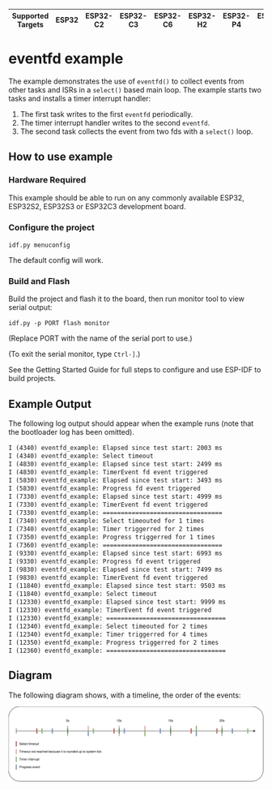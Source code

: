 | Supported Targets | ESP32 | ESP32-C2 | ESP32-C3 | ESP32-C6 | ESP32-H2 | ESP32-P4 | ESP32-S2 | ESP32-S3 |
| ----------------- | ----- | -------- | -------- | -------- | -------- | -------- | -------- | -------- |

# eventfd example

The example demonstrates the use of `eventfd()` to collect events from other tasks and ISRs in a
`select()` based main loop.  The example starts two tasks and installs a timer interrupt handler:
1. The first task writes to the first `eventfd` periodically.
2. The timer interrupt handler writes to the second `eventfd`.
3. The second task collects the event from two fds with a `select()` loop.

## How to use example

### Hardware Required

This example should be able to run on any commonly available ESP32, ESP32S2, ESP32S3 or ESP32C3 development board.

### Configure the project

```
idf.py menuconfig
```

The default config will work.

### Build and Flash

Build the project and flash it to the board, then run monitor tool to view serial output:

```
idf.py -p PORT flash monitor
```

(Replace PORT with the name of the serial port to use.)

(To exit the serial monitor, type ``Ctrl-]``.)

See the Getting Started Guide for full steps to configure and use ESP-IDF to build projects.

## Example Output

The following log output should appear when the example runs (note that the bootloader log has been omitted).

```
I (4340) eventfd_example: Elapsed since test start: 2003 ms
I (4340) eventfd_example: Select timeout
I (4830) eventfd_example: Elapsed since test start: 2499 ms
I (4830) eventfd_example: TimerEvent fd event triggered
I (5830) eventfd_example: Elapsed since test start: 3493 ms
I (5830) eventfd_example: Progress fd event triggered
I (7330) eventfd_example: Elapsed since test start: 4999 ms
I (7330) eventfd_example: TimerEvent fd event triggered
I (7330) eventfd_example: =================================
I (7340) eventfd_example: Select timeouted for 1 times
I (7340) eventfd_example: Timer triggerred for 2 times
I (7350) eventfd_example: Progress triggerred for 1 times
I (7360) eventfd_example: =================================
I (9330) eventfd_example: Elapsed since test start: 6993 ms
I (9330) eventfd_example: Progress fd event triggered
I (9830) eventfd_example: Elapsed since test start: 7499 ms
I (9830) eventfd_example: TimerEvent fd event triggered
I (11840) eventfd_example: Elapsed since test start: 9503 ms
I (11840) eventfd_example: Select timeout
I (12330) eventfd_example: Elapsed since test start: 9999 ms
I (12330) eventfd_example: TimerEvent fd event triggered
I (12330) eventfd_example: =================================
I (12340) eventfd_example: Select timeouted for 2 times
I (12340) eventfd_example: Timer triggerred for 4 times
I (12350) eventfd_example: Progress triggerred for 2 times
I (12360) eventfd_example: =================================
```

## Diagram

The following diagram shows, with a timeline, the order of the events:

![Timeline](timeline.svg)
